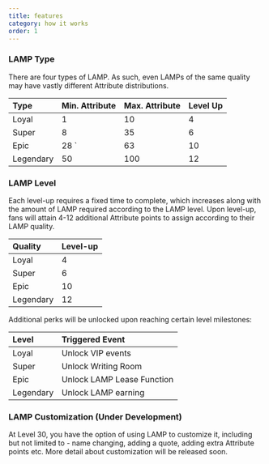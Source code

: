 ```yaml
---
title: features
category: how it works
order: 1
---
```


### LAMP Type

There are four types of LAMP. As such, even LAMPs of the same quality may have vastly different Attribute distributions.

<div class="code-example" markdown="1">

| Type         | Min. Attribute   | Max. Attribute   | Level Up      |
|:-------------|:-----------------|:-----------------|:--------------|
| Loyal        | 1                | 10               | 4             |
| Super        | 8                | 35               | 6             |
| Epic         | 28           `   | 63               | 10            |
| Legendary    | 50               | 100              | 12            |


### LAMP Level

Each level-up requires a fixed time to complete, which increases along with the amount of LAMP required according to the LAMP level. Upon level-up, fans will attain 4-12 additional Attribute points to assign according to their LAMP quality. 

</div>
  
| Quality       | Level-up                     | 
|:--------------|:-----------------------------|
| Loyal         | 4                            |  
| Super         | 6                            |  
| Epic          | 10                           |         
| Legendary     | 12                           | 


Additional perks will be unlocked upon reaching certain level milestones:

</div>
  
| Level         | Triggered Event              | 
|:--------------|:-----------------------------|
| Loyal         | Unlock VIP events            |  
| Super         | Unlock Writing Room          |  
| Epic          | Unlock LAMP Lease Function   |         
| Legendary     | Unlock LAMP earning          | 


### LAMP Customization (Under Development)

At Level 30, you have the option of using LAMP to customize it, including but not limited to - name changing, adding a quote, adding extra Attribute points etc. More detail about customization will be released soon.
